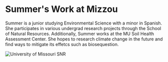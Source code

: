 <!DOCTYPE html>
<html>
<head>
  <title>Summer Fisher</title>
</head>
<body>

<h1>Summer's Work at Mizzou</h1>
<p>Summer is a junior studying Environmental Science with a minor in Spanish. She participates in various undergrad research projects through the School of Natural Resources. Additionally, Summer works at the MU Soil Health Assessment Center. She hopes to research climate change in the future and find ways to mitigate its effetcs such as biosequestion.</p>
<img src="https://www.google.com/url?sa=i&url=https%3A%2F%2Femammal.si.edu%2Fmizzou-eastern-spotted-skunk-project&psig=AOvVaw2kjWHK4TJkn4qwggYLhB4P&ust=1607704770033000&source=images&cd=vfe&ved=0CAIQjRxqFwoTCJCw-ovtw-0CFQAAAAAdAAAAABAD" alt="University of Missouri SNR">

</body>
</html>

